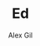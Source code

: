 ---
title: "Ed"
github: https://github.com/elotroalex/ed
demo: http://elotroalex.github.io/ed/
author: Alex Gil
draft: true
ssg:
  - Jekyll
cms:
  - No Cms
---